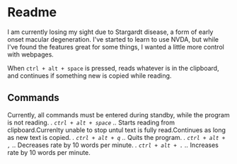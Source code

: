 # Readme

I am currently losing my sight due to Stargardt disease, a form of early onset macular degeneration. I've started to learn to use NVDA, but while I've found the features great for some things, I wanted a little more control with webpages.

When `ctrl + alt + space` is pressed, reads whatever is in the clipboard, and continues if something new is copied while reading.


## Commands
Currently, all commands must be entered during standby, while the program is not reading.
*. `ctrl + alt + space`
..* Starts reading from clipboard.Currenlty unable to stop untul text is fully read.Continues as long as new text is copied.
*. `ctrl + alt + q`
..* Quits the program.
*. `ctrl + alt + ,`
..* Decreases rate by 10 words per minute. 
*. `ctrl + alt + .`
..* Increases rate by 10 words per minute.